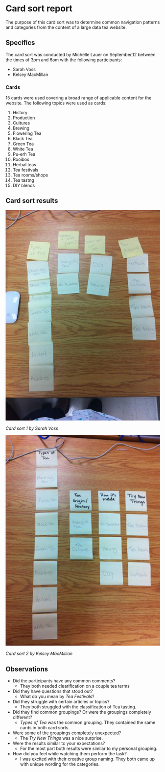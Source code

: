 # Card sort report

The purpose of this card sort was to determine common navigation patterns and categories from the content of a large data tea website.

## Specifics

The card sort was conducted by Michelle Lauer on September,12 between the times of 3pm and 6om with the following participants:

- Sarah Voss
- Kelsey MacMillan

### Cards

15 cards were used covering a broad range of applicable content for the website. The following topics were used as cards:

1. History 
2. Production
3. Cultures
4. Brewing 
5. Flowering Tea
6. Black Tea
7. Green Tea
8. White Tea
9. Pu-erh Tea
10. Rooibos
11. Herbal teas
12. Tea festivals 
13. Tea rooms/shops
14. Tea tastng 
15. DIY blends

## Card sort results

![Card sort 1 results](card-sort-1.jpg)

*Card sort 1 by Sarah Voss*

![Card sort 2 results](card-sort-2.jpg)

*Card sort 2 by Kelsey MacMillian*

## Observations

- Did the participants have any common comments?
	- They both needed clearification on a couple tea terms
- Did they have questions that stood out?
	- What do you mean by *Tea Festivals*?
- Did they struggle with certain articles or topics?
	- They both struggled with the classification of Tea tasting.
- Did they find common groupings? Or were the groupings completely different?
	- *Types of Tea* was the common grouping. They contained the same cards in both card sorts. 
- Were some of the groupings completely unexpected?
	- The *Try New Things* was a nice surprise.
- Were the results similar to your expectations?
	- For the most part both results were similar to my personal grouping. 
- How did you feel while watching them perform the task?
	- I was excited with their creative group naming. They both came up with unique wording for the categories. 